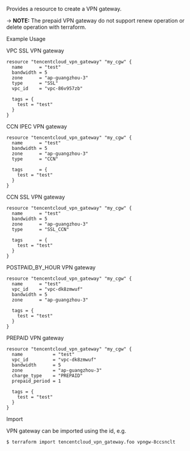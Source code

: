 Provides a resource to create a VPN gateway.

-> **NOTE:** The prepaid VPN gateway do not support renew operation or delete operation with terraform.

Example Usage

VPC SSL VPN gateway
```hcl
resource "tencentcloud_vpn_gateway" "my_cgw" {
  name      = "test"
  bandwidth = 5
  zone      = "ap-guangzhou-3"
  type      = "SSL"
  vpc_id    = "vpc-86v957zb"

  tags = {
    test = "test"
  }
}
```

CCN IPEC VPN gateway
```hcl
resource "tencentcloud_vpn_gateway" "my_cgw" {
  name      = "test"
  bandwidth = 5
  zone      = "ap-guangzhou-3"
  type      = "CCN"

  tags      = {
    test = "test"
  }
}
```

CCN SSL VPN gateway
```hcl
resource "tencentcloud_vpn_gateway" "my_cgw" {
  name      = "test"
  bandwidth = 5
  zone      = "ap-guangzhou-3"
  type      = "SSL_CCN"

  tags      = {
    test = "test"
  }
}
```

POSTPAID_BY_HOUR VPN gateway
```hcl
resource "tencentcloud_vpn_gateway" "my_cgw" {
  name      = "test"
  vpc_id    = "vpc-dk8zmwuf"
  bandwidth = 5
  zone      = "ap-guangzhou-3"

  tags = {
    test = "test"
  }
}
```

PREPAID VPN gateway
```hcl
resource "tencentcloud_vpn_gateway" "my_cgw" {
  name           = "test"
  vpc_id         = "vpc-dk8zmwuf"
  bandwidth      = 5
  zone           = "ap-guangzhou-3"
  charge_type    = "PREPAID"
  prepaid_period = 1

  tags = {
    test = "test"
  }
}
```

Import

VPN gateway can be imported using the id, e.g.

```
$ terraform import tencentcloud_vpn_gateway.foo vpngw-8ccsnclt
```